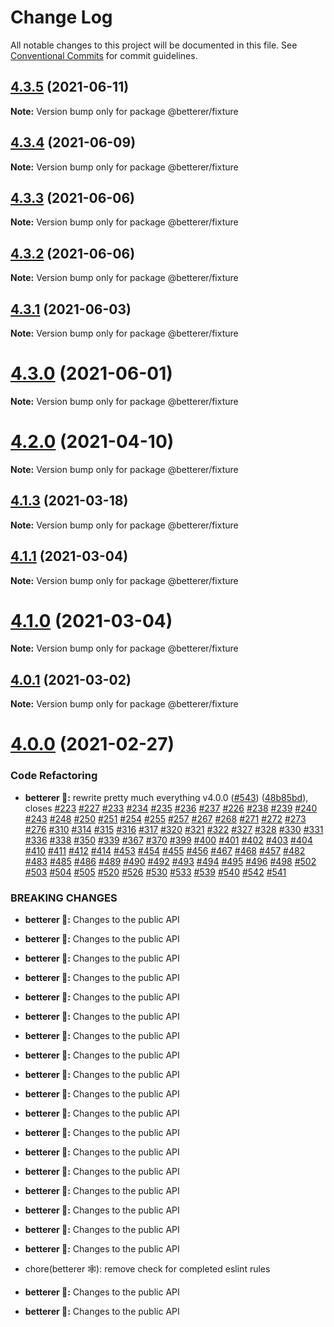 # Change Log

All notable changes to this project will be documented in this file.
See [Conventional Commits](https://conventionalcommits.org) for commit guidelines.

## [4.3.5](https://github.com/phenomnomnominal/betterer/compare/v4.3.4...v4.3.5) (2021-06-11)

**Note:** Version bump only for package @betterer/fixture





## [4.3.4](https://github.com/phenomnomnominal/betterer/compare/v4.3.3...v4.3.4) (2021-06-09)

**Note:** Version bump only for package @betterer/fixture





## [4.3.3](https://github.com/phenomnomnominal/betterer/compare/v4.3.2...v4.3.3) (2021-06-06)

**Note:** Version bump only for package @betterer/fixture





## [4.3.2](https://github.com/phenomnomnominal/betterer/compare/v4.3.1...v4.3.2) (2021-06-06)

**Note:** Version bump only for package @betterer/fixture





## [4.3.1](https://github.com/phenomnomnominal/betterer/compare/v4.3.0...v4.3.1) (2021-06-03)

**Note:** Version bump only for package @betterer/fixture





# [4.3.0](https://github.com/phenomnomnominal/betterer/compare/v4.2.0...v4.3.0) (2021-06-01)

**Note:** Version bump only for package @betterer/fixture





# [4.2.0](https://github.com/phenomnomnominal/betterer/compare/v4.1.4...v4.2.0) (2021-04-10)

**Note:** Version bump only for package @betterer/fixture





## [4.1.3](https://github.com/phenomnomnominal/betterer/compare/v4.1.2...v4.1.3) (2021-03-18)

**Note:** Version bump only for package @betterer/fixture





## [4.1.1](https://github.com/phenomnomnominal/betterer/compare/v4.1.0...v4.1.1) (2021-03-04)

**Note:** Version bump only for package @betterer/fixture





# [4.1.0](https://github.com/phenomnomnominal/betterer/compare/v4.0.1...v4.1.0) (2021-03-04)

**Note:** Version bump only for package @betterer/fixture





## [4.0.1](https://github.com/phenomnomnominal/betterer/compare/v4.0.0...v4.0.1) (2021-03-02)

**Note:** Version bump only for package @betterer/fixture





# [4.0.0](https://github.com/phenomnomnominal/betterer/compare/v3.1.2...v4.0.0) (2021-02-27)


### Code Refactoring

* **betterer 🔧:** rewrite pretty much everything v4.0.0 ([#543](https://github.com/phenomnomnominal/betterer/issues/543)) ([48b85bd](https://github.com/phenomnomnominal/betterer/commit/48b85bd9482cb42673556917508ac741ab970587)), closes [#223](https://github.com/phenomnomnominal/betterer/issues/223) [#227](https://github.com/phenomnomnominal/betterer/issues/227) [#233](https://github.com/phenomnomnominal/betterer/issues/233) [#234](https://github.com/phenomnomnominal/betterer/issues/234) [#235](https://github.com/phenomnomnominal/betterer/issues/235) [#236](https://github.com/phenomnomnominal/betterer/issues/236) [#237](https://github.com/phenomnomnominal/betterer/issues/237) [#226](https://github.com/phenomnomnominal/betterer/issues/226) [#238](https://github.com/phenomnomnominal/betterer/issues/238) [#239](https://github.com/phenomnomnominal/betterer/issues/239) [#240](https://github.com/phenomnomnominal/betterer/issues/240) [#243](https://github.com/phenomnomnominal/betterer/issues/243) [#248](https://github.com/phenomnomnominal/betterer/issues/248) [#250](https://github.com/phenomnomnominal/betterer/issues/250) [#251](https://github.com/phenomnomnominal/betterer/issues/251) [#254](https://github.com/phenomnomnominal/betterer/issues/254) [#255](https://github.com/phenomnomnominal/betterer/issues/255) [#257](https://github.com/phenomnomnominal/betterer/issues/257) [#267](https://github.com/phenomnomnominal/betterer/issues/267) [#268](https://github.com/phenomnomnominal/betterer/issues/268) [#271](https://github.com/phenomnomnominal/betterer/issues/271) [#272](https://github.com/phenomnomnominal/betterer/issues/272) [#273](https://github.com/phenomnomnominal/betterer/issues/273) [#276](https://github.com/phenomnomnominal/betterer/issues/276) [#310](https://github.com/phenomnomnominal/betterer/issues/310) [#314](https://github.com/phenomnomnominal/betterer/issues/314) [#315](https://github.com/phenomnomnominal/betterer/issues/315) [#316](https://github.com/phenomnomnominal/betterer/issues/316) [#317](https://github.com/phenomnomnominal/betterer/issues/317) [#320](https://github.com/phenomnomnominal/betterer/issues/320) [#321](https://github.com/phenomnomnominal/betterer/issues/321) [#322](https://github.com/phenomnomnominal/betterer/issues/322) [#327](https://github.com/phenomnomnominal/betterer/issues/327) [#328](https://github.com/phenomnomnominal/betterer/issues/328) [#330](https://github.com/phenomnomnominal/betterer/issues/330) [#331](https://github.com/phenomnomnominal/betterer/issues/331) [#336](https://github.com/phenomnomnominal/betterer/issues/336) [#338](https://github.com/phenomnomnominal/betterer/issues/338) [#350](https://github.com/phenomnomnominal/betterer/issues/350) [#339](https://github.com/phenomnomnominal/betterer/issues/339) [#367](https://github.com/phenomnomnominal/betterer/issues/367) [#370](https://github.com/phenomnomnominal/betterer/issues/370) [#399](https://github.com/phenomnomnominal/betterer/issues/399) [#400](https://github.com/phenomnomnominal/betterer/issues/400) [#401](https://github.com/phenomnomnominal/betterer/issues/401) [#402](https://github.com/phenomnomnominal/betterer/issues/402) [#403](https://github.com/phenomnomnominal/betterer/issues/403) [#404](https://github.com/phenomnomnominal/betterer/issues/404) [#410](https://github.com/phenomnomnominal/betterer/issues/410) [#411](https://github.com/phenomnomnominal/betterer/issues/411) [#412](https://github.com/phenomnomnominal/betterer/issues/412) [#414](https://github.com/phenomnomnominal/betterer/issues/414) [#453](https://github.com/phenomnomnominal/betterer/issues/453) [#454](https://github.com/phenomnomnominal/betterer/issues/454) [#455](https://github.com/phenomnomnominal/betterer/issues/455) [#456](https://github.com/phenomnomnominal/betterer/issues/456) [#467](https://github.com/phenomnomnominal/betterer/issues/467) [#468](https://github.com/phenomnomnominal/betterer/issues/468) [#457](https://github.com/phenomnomnominal/betterer/issues/457) [#482](https://github.com/phenomnomnominal/betterer/issues/482) [#483](https://github.com/phenomnomnominal/betterer/issues/483) [#485](https://github.com/phenomnomnominal/betterer/issues/485) [#486](https://github.com/phenomnomnominal/betterer/issues/486) [#489](https://github.com/phenomnomnominal/betterer/issues/489) [#490](https://github.com/phenomnomnominal/betterer/issues/490) [#492](https://github.com/phenomnomnominal/betterer/issues/492) [#493](https://github.com/phenomnomnominal/betterer/issues/493) [#494](https://github.com/phenomnomnominal/betterer/issues/494) [#495](https://github.com/phenomnomnominal/betterer/issues/495) [#496](https://github.com/phenomnomnominal/betterer/issues/496) [#498](https://github.com/phenomnomnominal/betterer/issues/498) [#502](https://github.com/phenomnomnominal/betterer/issues/502) [#503](https://github.com/phenomnomnominal/betterer/issues/503) [#504](https://github.com/phenomnomnominal/betterer/issues/504) [#505](https://github.com/phenomnomnominal/betterer/issues/505) [#520](https://github.com/phenomnomnominal/betterer/issues/520) [#526](https://github.com/phenomnomnominal/betterer/issues/526) [#530](https://github.com/phenomnomnominal/betterer/issues/530) [#533](https://github.com/phenomnomnominal/betterer/issues/533) [#539](https://github.com/phenomnomnominal/betterer/issues/539) [#540](https://github.com/phenomnomnominal/betterer/issues/540) [#542](https://github.com/phenomnomnominal/betterer/issues/542) [#541](https://github.com/phenomnomnominal/betterer/issues/541)


### BREAKING CHANGES

* **betterer 🔧:** Changes to the public API
* **betterer 🔧:** Changes to the public API
* **betterer 🔧:** Changes to the public API
* **betterer 🔧:** Changes to the public API
* **betterer 🔧:** Changes to the public API
* **betterer 🔧:** Changes to the public API
* **betterer 🔧:** Changes to the public API
* **betterer 🔧:** Changes to the public API
* **betterer 🔧:** Changes to the public API
* **betterer 🔧:** Changes to the public API
* **betterer 🔧:** Changes to the public API
* **betterer 🔧:** Changes to the public API
* **betterer 🔧:** Changes to the public API
* **betterer 🔧:** Changes to the public API
* **betterer 🔧:** Changes to the public API
* **betterer 🔧:** Changes to the public API
* **betterer 🔧:** Changes to the public API
* **betterer 🔧:** Changes to the public API

* chore(betterer 🕸): remove check for completed eslint rules
* **betterer 🔧:** Changes to the public API
* **betterer 🔧:** Changes to the public API
